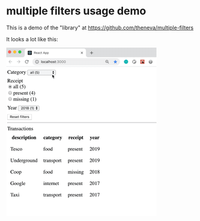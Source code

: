 # multiple filters usage demo

This is a demo of the "library" at https://github.com/theneva/multiple-filters

It looks a lot like this:

<img alt="demo" src="https://raw.githubusercontent.com/theneva/multiple-filters-usage/master/filters-demo.gif" width="400px">
